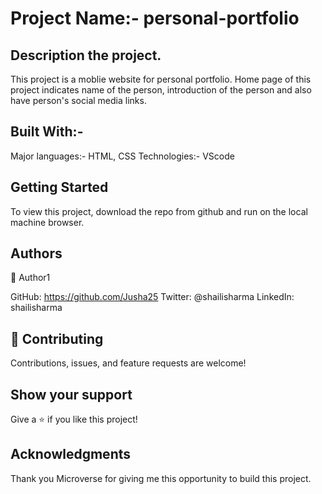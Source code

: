 # Project Name:- personal-portfolio

## Description the project.

This project is a moblie website for personal portfolio. Home page of this project indicates name of the person, introduction of the person and also have person's social media links.

## Built With:-

Major languages:- HTML, CSS
Technologies:- VScode

## Getting Started

To view this project, download the repo from github and run on the local machine browser.

## Authors

👤 Author1

GitHub: https://github.com/Jusha25
Twitter: @shailisharma
LinkedIn: shailisharma

## 🤝 Contributing

Contributions, issues, and feature requests are welcome!

## Show your support

Give a ⭐️ if you like this project!

## Acknowledgments

Thank you Microverse for giving me this opportunity to build this project.
